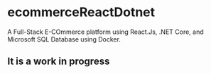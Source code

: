 # ecommerceReactDotnet
A Full-Stack E-COmmerce platform using React.Js, .NET Core, and Microsoft SQL Database using Docker.

## It is a work in progress 
